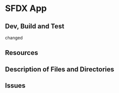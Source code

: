 # SFDX  App

## Dev, Build and Test

changed


## Resources


## Description of Files and Directories


## Issues


